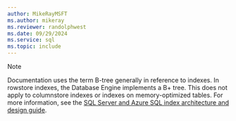 ```yaml
---
author: MikeRayMSFT
ms.author: mikeray
ms.reviewer: randolphwest
ms.date: 09/29/2024
ms.service: sql
ms.topic: include
---
```

> [!NOTE]  
> Documentation uses the term B-tree generally in reference to indexes. In rowstore indexes, the Database Engine implements a B+ tree. This does not apply to columnstore indexes or indexes on memory-optimized tables. For more information, see the [SQL Server and Azure SQL index architecture and design guide](../relational-databases/sql-server-index-design-guide.md).
